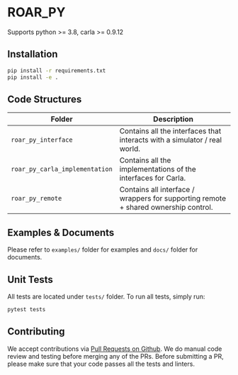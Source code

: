 # ROAR_PY

Supports python >= 3.8, carla >= 0.9.12

## Installation

```bash
pip install -r requirements.txt
pip install -e .
```

## Code Structures

| Folder | Description |
| --- | --- |
| `roar_py_interface` | Contains all the interfaces that interacts with a simulator / real world. |
| `roar_py_carla_implementation` | Contains all the implementations of the interfaces for Carla. |
| `roar_py_remote` | Contains all interface / wrappers for supporting remote + shared ownership control. |

## Examples & Documents

Please refer to `examples/` folder for examples and `docs/` folder for documents.

## Unit Tests

All tests are located under `tests/` folder. To run all tests, simply run:

```bash
pytest tests
```

## Contributing

We accept contributions via [Pull Requests on Github](https://github.com/FHL-VIVE-Center-for-Enhanced-Reality/ROAR_PY/pulls). We do manual code review and testing before merging any of the PRs. Before submitting a PR, please make sure that your code passes all the tests and linters.